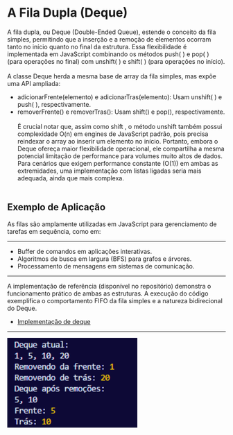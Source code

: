 # A Fila Dupla (Deque)
A fila dupla, ou Deque (Double-Ended Queue), 
estende o conceito da fila simples, permitindo que 
a inserção e a remoção de elementos ocorram tanto 
no início quanto no final da estrutura. Essa 
flexibilidade é implementada em JavaScript 
combinando os métodos push( )  e pop( ) (para 
operações no final) com unshift( ) e shift( ) (para 
operações no início).
<br></br>
A classe Deque herda a mesma base de array da fila 
simples, mas expõe uma API ampliada:
- adicionarFrente(elemento) e adicionarTras(elemento): Usam unshift( ) e push( ), respectivamente.
- removerFrente() e removerTras(): Usam shift() e pop(), respectivamente.
<br></br>
É crucial notar que, assim como shift , o método
unshift também possui complexidade O(n) em engines
de JavaScript padrão, pois precisa reindexar o
array ao inserir um elemento no início. Portanto,
embora o Deque ofereça maior flexibilidade
operacional, ele compartilha a mesma potencial
limitação de performance para volumes muito altos
de dados. Para cenários que exigem performance
constante (O(1)) em ambas as extremidades, uma
implementação com listas ligadas seria mais
adequada, ainda que mais complexa.
<br></br>

## Exemplo de Aplicação
As filas são amplamente utilizadas em JavaScript
para gerenciamento de tarefas em sequência, como
em:

---
- Buffer 	de comandos em aplicações interativas.	
- Algoritmos de busca em largura (BFS) para grafos e árvores.	
- Processamento de mensagens em sistemas de comunicação.
---
A implementação de referência (disponível no
repositório) demonstra o funcionamento prático de
ambas as estruturas. A execução do código
exemplifica o comportamento FIFO da fila simples e
a natureza bidirecional do Deque.

- [Implementação de deque](../Códigos-fonte/JavaScript/Deque.js)

---
<img src="../prints/saida-deque.png" alt="Saída deque" width=300>